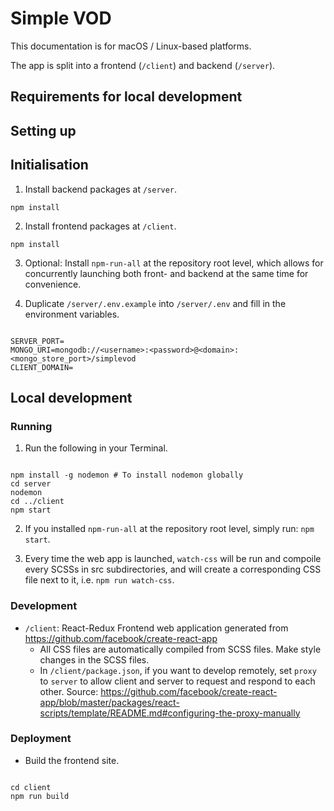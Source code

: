 # Simple VOD

This documentation is for macOS / Linux-based platforms.

The app is split into a frontend (`/client`) and backend (`/server`).

## Requirements for local development

## Setting up

## Initialisation ##

1. Install backend packages at `/server`.
```
npm install
```
2. Install frontend packages at `/client`.
```
npm install
```
3. Optional: Install `npm-run-all` at the repository root level, which allows for concurrently launching both front- and backend at the same time for convenience.

4. Duplicate `/server/.env.example` into `/server/.env` and fill in the environment variables.

```shell

SERVER_PORT=
MONGO_URI=mongodb://<username>:<password>@<domain>:<mongo_store_port>/simplevod
CLIENT_DOMAIN=

```

## Local development ##

### Running

1. Run the following in your Terminal.

```shell

npm install -g nodemon # To install nodemon globally
cd server
nodemon
cd ../client
npm start

```

2. If you installed `npm-run-all` at the repository root level, simply run: `npm start`.

3. Every time the web app is launched, `watch-css` will be run and compoile every SCSSs in src subdirectories, and will create a corresponding CSS file next to it, i.e. `npm run watch-css`.

### Development

- `/client`: React-Redux Frontend web application generated from https://github.com/facebook/create-react-app
  - All CSS files are automatically compiled from SCSS files. Make style changes in the SCSS files.
  - In `/client/package.json`, if you want to develop remotely, set `proxy` to `server` to allow client and server to request and respond to each other. Source: https://github.com/facebook/create-react-app/blob/master/packages/react-scripts/template/README.md#configuring-the-proxy-manually

### Deployment

- Build the frontend site.

```shell

cd client
npm run build

```
